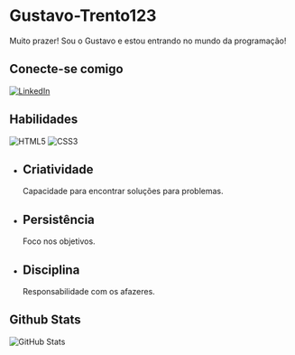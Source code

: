 # Gustavo-Trento123
Muito prazer! Sou o Gustavo e estou entrando no mundo da programação!
## Conecte-se comigo

[![LinkedIn](https://img.shields.io/badge/Instagram-fff?style=for-the-badge&logo=Instagram&logoColor=000)](https://www.instagram.com/gustavo_natant/)


## Habilidades
![HTML5](https://img.shields.io/badge/HTML5-000?style=for-the-badge&logo=html5)
![CSS3](https://img.shields.io/badge/CSS3-000?style=for-the-badge&logo=css3&logoColor=264CE4)

+ ## Criatividade
    Capacidade para encontrar soluções para problemas.
+ ## Persistência
    Foco nos objetivos.
+ ## Disciplina
    Responsabilidade com os afazeres.

## Github Stats
![GitHub Stats](https://github-readme-stats.vercel.app/api?username=Gustavo-Trento123&theme=transparent&bg_color=000&border_color=30A3DC&show_icons=true&icon_color=30A3DC&)

